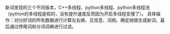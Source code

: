 新词发现的三个不同版本，C++多线程、python多线程、python多线程池（python的多线程是假的，没有提升速度反而因为开启多线程变慢了）。
具体操作：对分好词的所有数据进行计算左右熵、互信息、词频。确定阙值生成新词，最后通过停用词和分词词典进行过滤。
